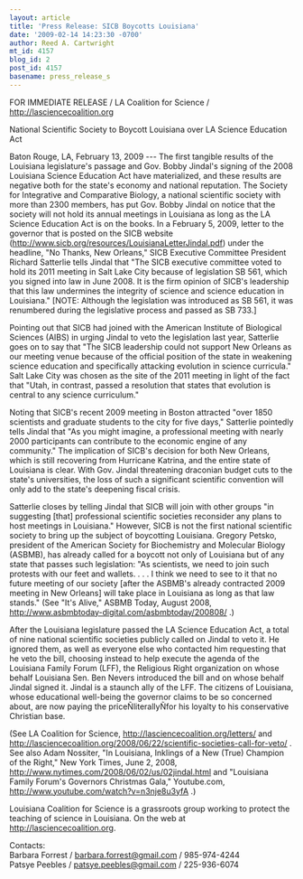 ```yaml
---
layout: article
title: 'Press Release: SICB Boycotts Louisiana'
date: '2009-02-14 14:23:30 -0700'
author: Reed A. Cartwright
mt_id: 4157
blog_id: 2
post_id: 4157
basename: press_release_s
---
```

FOR IMMEDIATE RELEASE / LA Coalition for Science / http://lasciencecoalition.org 

National Scientific Society to Boycott Louisiana over LA Science Education Act

Baton Rouge, LA, February 13, 2009 --- The first tangible results of the Louisiana legislature's passage and Gov. Bobby Jindal's signing of the 2008 Louisiana Science Education Act have materialized, and these results are negative both for the state's economy and national reputation. The Society for Integrative and Comparative Biology, a national scientific society with more than 2300 members, has put Gov. Bobby Jindal on notice that the society will not hold its annual meetings in Louisiana as long as the LA Science Education Act is on the books. In a February 5, 2009, letter to the governor that is posted on the SICB website (http://www.sicb.org/resources/LouisianaLetterJindal.pdf) under the headline, "No Thanks, New Orleans,"  SICB Executive Committee President Richard Satterlie tells Jindal that "The SICB executive committee voted to hold its 2011 meeting in Salt Lake City because of legislation SB 561, which you signed into law in June 2008. It is the firm opinion of SICB's leadership that this law undermines the integrity of science and science education in Louisiana." \[NOTE:  Although the legislation was introduced as SB 561, it was renumbered during the legislative process and passed as SB 733.\]

Pointing out that SICB had joined with the American Institute of Biological Sciences (AIBS) in urging Jindal to veto the legislation last year, Satterlie goes on to say that "The SICB leadership could not support New Orleans as our meeting venue because of the official position of the state in weakening science education and specifically attacking evolution in science curricula." Salt Lake City was chosen as the site of the 2011 meeting in light of the fact that "Utah, in contrast, passed a resolution that states that evolution is central to any science curriculum."

Noting that SICB's recent 2009 meeting in Boston attracted "over 1850 scientists and graduate students to the city for five days," Satterlie pointedly tells Jindal that "As you might imagine, a professional meeting with nearly 2000 participants can contribute to the economic engine of any community." The implication of SICB's decision for both New Orleans, which is still recovering from Hurricane Katrina, and the entire state of Louisiana is clear. With Gov. Jindal threatening draconian budget cuts to the state's universities, the loss of such a significant scientific convention will only add to the state's deepening fiscal crisis. 

Satterlie closes by telling Jindal that SICB will join with other groups "in suggesting \[that\] professional scientific societies reconsider any plans to host meetings in Louisiana." However, SICB is not the first national scientific society to bring up the subject of boycotting Louisiana. Gregory Petsko, president of the American Society for Biochemistry and Molecular Biology (ASBMB), has already called for a boycott not only of Louisiana but of any state that passes such legislation: "As scientists, we need to join such protests with our feet and wallets. . . . I think we need to see to it that no future meeting of our society \[after the ASBMB's already contracted 2009 meeting in New Orleans\] will take place in Louisiana as long as that law stands." (See "It's Alive," ASBMB Today, August 2008, http://www.asbmbtoday-digital.com/asbmbtoday/200808/ .)

After the Louisiana legislature passed the LA Science Education Act, a total of nine national scientific societies publicly called on Jindal to veto it. He ignored them, as well as everyone else who contacted him requesting that he veto the bill, choosing instead to help execute the agenda of the Louisiana Family Forum (LFF), the Religious Right organization on whose behalf Louisiana Sen. Ben Nevers introduced the bill and on whose behalf Jindal signed it. Jindal is a staunch ally of the LFF. The citizens of Louisiana, whose educational well-being the governor claims to be so concerned about, are now paying the priceÑliterallyÑfor his loyalty to his conservative Christian base.  

(See LA Coalition for Science, http://lasciencecoalition.org/letters/ and http://lasciencecoalition.org/2008/06/22/scientific-societies-call-for-veto/ . See also Adam Nossiter, "In Louisiana, Inklings of a New (True) Champion of the Right," New York Times, June 2, 2008, http://www.nytimes.com/2008/06/02/us/02jindal.html  and "Louisiana Family Forum's Governors Christmas Gala," Youtube.com, http://www.youtube.com/watch?v=n3nje8u3yfA .)

Louisiana Coalition for Science is a grassroots group working to protect the teaching of science in Louisiana. On the web at http://lasciencecoalition.org.

Contacts:<br />
Barbara Forrest   /  barbara.forrest@gmail.com  /   985-974-4244<br />
Patsye Peebles    /   patsye.peebles@gmail.com   /   225-936-6074
